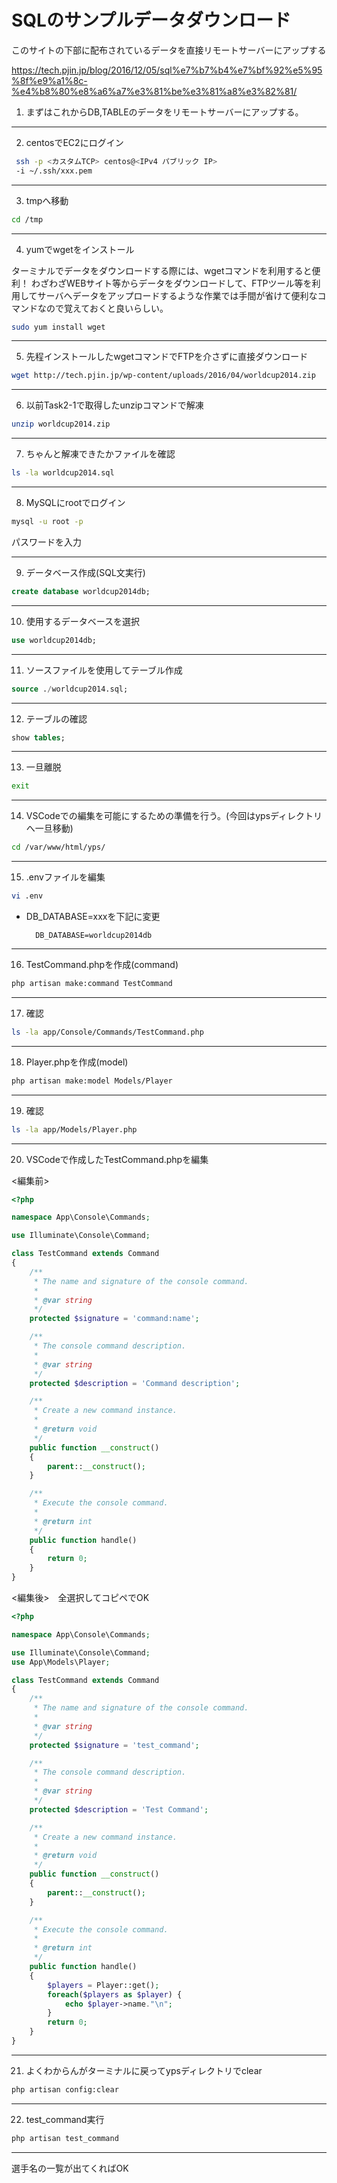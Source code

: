 # SQLのサンプルデータダウンロード

このサイトの下部に配布されているデータを直接リモートサーバーにアップする

https://tech.pjin.jp/blog/2016/12/05/sql%e7%b7%b4%e7%bf%92%e5%95%8f%e9%a1%8c-%e4%b8%80%e8%a6%a7%e3%81%be%e3%81%a8%e3%82%81/

1. まずはこれからDB,TABLEのデータをリモートサーバーにアップする。
***
2. centosでEC2にログイン
```bash
 ssh -p <カスタムTCP> centos@<IPv4 パブリック IP>
 -i ~/.ssh/xxx.pem
```
***
3. tmpへ移動
```bash
cd /tmp
```
***
4. yumでwgetをインストール

ターミナルでデータをダウンロードする際には、wgetコマンドを利用すると便利！
わざわざWEBサイト等からデータをダウンロードして、FTPツール等を利用してサーバへデータをアップロードするような作業では手間が省けて便利なコマンドなので覚えておくと良いらしい。
```bash
sudo yum install wget
```
***
5. 先程インストールしたwgetコマンドでFTPを介さずに直接ダウンロード
```bash
wget http://tech.pjin.jp/wp-content/uploads/2016/04/worldcup2014.zip
```
***
6. 以前Task2-1で取得したunzipコマンドで解凍
```bash
unzip worldcup2014.zip
```
***
7. ちゃんと解凍できたかファイルを確認
```bash
ls -la worldcup2014.sql
```
***
8. MySQLにrootでログイン
```bash
mysql -u root -p
```
パスワードを入力
***
9. データベース作成(SQL文実行)
```sql
create database worldcup2014db;
```
***
10. 使用するデータベースを選択
```sql
use worldcup2014db;
```
***
11. ソースファイルを使用してテーブル作成
```sql
source ./worldcup2014.sql;
```
***
12. テーブルの確認
```sql
show tables;
```
***
13. 一旦離脱
```bash
exit
```
***
14. VSCodeでの編集を可能にするための準備を行う。(今回はypsディレクトリへ一旦移動)
```bash
cd /var/www/html/yps/
```
***
15. .envファイルを編集
```bash
vi .env
```
- DB_DATABASE=xxxを下記に変更

        DB_DATABASE=worldcup2014db
***
16. TestCommand.phpを作成(command)
```bash
php artisan make:command TestCommand
```
***
17. 確認
```bash
ls -la app/Console/Commands/TestCommand.php
```
***
18. Player.phpを作成(model)
```bash
php artisan make:model Models/Player
```
***
19. 確認
```bash
ls -la app/Models/Player.php
```
***
20. VSCodeで作成したTestCommand.phpを編集

<編集前>
```php
<?php

namespace App\Console\Commands;

use Illuminate\Console\Command;

class TestCommand extends Command
{
    /**
     * The name and signature of the console command.
     *
     * @var string
     */
    protected $signature = 'command:name';

    /**
     * The console command description.
     *
     * @var string
     */
    protected $description = 'Command description';

    /**
     * Create a new command instance.
     *
     * @return void
     */
    public function __construct()
    {
        parent::__construct();
    }

    /**
     * Execute the console command.
     *
     * @return int
     */
    public function handle()
    {
        return 0;
    }
}

```
<編集後>　全選択してコピペでOK
```php
<?php

namespace App\Console\Commands;

use Illuminate\Console\Command;
use App\Models\Player;

class TestCommand extends Command
{
    /**
     * The name and signature of the console command.
     *
     * @var string
     */
    protected $signature = 'test_command';

    /**
     * The console command description.
     *
     * @var string
     */
    protected $description = 'Test Command';

    /**
     * Create a new command instance.
     *
     * @return void
     */
    public function __construct()
    {
        parent::__construct();
    }

    /**
     * Execute the console command.
     *
     * @return int
     */
    public function handle()
    {
        $players = Player::get();
        foreach($players as $player) {
            echo $player->name."\n";
        }
        return 0;
    }
}
```
***
21. よくわからんがターミナルに戻ってypsディレクトリでclear
```bash
php artisan config:clear
```
***
22. test_command実行
```bash
php artisan test_command
```
***
選手名の一覧が出てくればOK
